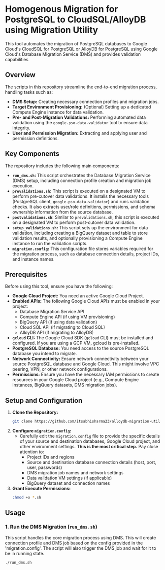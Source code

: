 # Homogenous Migration for PostgreSQL to CloudSQL/AlloyDB using Migration Utility

This tool automates the migration of PostgreSQL databases to Google Cloud's CloudSQL for PostgreSQL or AlloyDB for PostgreSQL using Google Cloud's Database Migration Service (DMS) and provides validation capabilities.

## Overview

The scripts in this repository streamline the end-to-end migration process, handling tasks such as:

* **DMS Setup:** Creating necessary connection profiles and migration jobs.
* **Target Environment Provisioning:** (Optional) Setting up a dedicated Compute Engine instance for data validation.
* **Pre- and Post-Migration Validations:** Performing automated data validation using the `google-pso-data-validator` tool to ensure data integrity.
* **User and Permission Migration:** Extracting and applying user and permission definitions.

## Key Components

The repository includes the following main components:

* **`run_dms.sh`:** This script orchestrates the Database Migration Service (DMS) setup, including connection profile creation and migration job execution.
* **`prevalidations.sh`:** This script is executed on a designated VM to perform pre-cutover data validations. It installs the necessary tools (PostgreSQL client, `google-pso-data-validator`) and runs validation checks. It also extracts user/role definitions, permissions, and schema ownership information from the source database.
* **`postvalidations.sh`:** Similar to `prevalidations.sh`, this script is executed on a designated VM to perform post-cutover data validation.
* **`setup_validations.sh`:** This script sets up the environment for data validation, including creating a BigQuery dataset and table to store validation results, and optionally provisioning a Compute Engine instance to run the validation scripts.
* **`migration.config`:** This configuration file stores variables required for the migration process, such as database connection details, project IDs, and instance names.

## Prerequisites

Before using this tool, ensure you have the following:

* **Google Cloud Project:** You need an active Google Cloud Project.
* **Enabled APIs:** The following Google Cloud APIs must be enabled in your project:
    * Database Migration Service API
    * Compute Engine API (if using VM provisioning)
    * BigQuery API (if using data validation)
    * Cloud SQL API (if migrating to Cloud SQL)
    * AlloyDB API (if migrating to AlloyDB)
* **`gcloud` CLI:** The Google Cloud SDK (`gcloud` CLI) must be installed and configured. If you are using a GCP VM, gcloud is pre-installed.
* **PostgreSQL Database:** You need access to the source PostgreSQL database you intend to migrate.
* **Network Connectivity:** Ensure network connectivity between your source PostgreSQL database and Google Cloud. This might involve VPC peering, VPN, or other network configurations.
* **Permissions:** Ensure you have the necessary IAM permissions to create resources in your Google Cloud project (e.g., Compute Engine instances, BigQuery datasets, DMS migration jobs).

## Setup and Configuration

1.  **Clone the Repository:**
    ```bash
    git clone https://github.com/itsabhisharma23/alloydb-migration-utility.git
    ```
2.  **Configure `migration.config`:**
    * Carefully edit the `migration.config` file to provide the specific details of your source and destination databases, Google Cloud project, and other environment settings.  **This is the most critical step.** Pay close attention to:
        * Project IDs and regions
        * Source and destination database connection details (host, port, user, passwords)
        * DMS migration job names and network settings
        * Data validation VM settings (if applicable)
        * BigQuery dataset and connection names
3.  **Grant Execute Permissions:**
    ```bash
    chmod +x *.sh
    ```

## Usage

### 1.  Run the DMS Migration (`run_dms.sh`)

This script handles the core migration process using DMS. This will create connection profile and DMS job based on the config provided in the 'migration.config'. The script will also trigger the DMS job and wait for it to be in running state. 

```bash
./run_dms.sh
